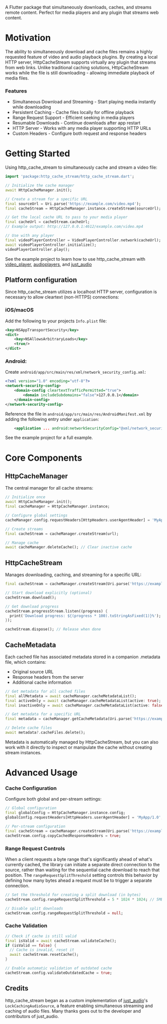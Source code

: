 A Flutter package that simultaneously downloads, caches, and streams remote content. Perfect for media players and any plugin that streams web content.


# Motivation

The ability to simultaneously download and cache files remains a highly requested feature of video and audio playback plugins. 
By creating a local HTTP server, HttpCacheStream supports virtually any plugin that streams from web links. Unlike traditional caching solutions, HttpCacheStream works while the file is still downloading - allowing immediate playback of media files. 

### Features
- Simultaneous Download and Streaming - Start playing media instantly while downloading
- Persistent Caching - Cache files locally for offline playback
- Range Request Support - Efficient seeking in media players
- Resumable Downloads - Continue downloads after app restart
- HTTP Server - Works with any media player supporting HTTP URLs
- Custom Headers - Configure both request and response headers


# Getting Started
Using http_cache_stream to simultaneously cache and stream a video file:

```dart
import 'package:http_cache_stream/http_cache_stream.dart';

// Initialize the cache manager
await HttpCacheManager.init();

// Create a stream for a specific URL
final sourceUrl = Uri.parse('https://example.com/video.mp4');
final cacheStream = HttpCacheManager.instance.createStream(sourceUrl);

// Get the local cache URL to pass to your media player
final cacheUrl = cacheStream.cacheUrl;
// Example output: http://127.0.0.1:4612/example.com/video.mp4

// Use with any player
final videoPlayerController = VideoPlayerController.network(cacheUrl);
await videoPlayerController.initialize();
videoPlayerController.play();
```

See the example project to learn how to use http_cache_stream with [video_player](https://pub.dev/packages/video_player), [audioplayers](https://pub.dev/packages/audioplayers), and [just_audio](https://pub.dev/packages/just_audio)

## Platform configuration

Since http_cache_stream utilizes a localhost HTTP server, configuration is necessary to allow cleartext (non-HTTPS) connections:

### iOS/macOS

Add the following to your projects `Info.plist` file:

```xml
<key>NSAppTransportSecurity</key>
<dict>
    <key>NSAllowsArbitraryLoads</key>
    <true/>
</dict>
```

### Android:

Create `android/app/src/main/res/xml/network_security_config.xml`:

```xml
<?xml version="1.0" encoding="utf-8"?>
<network-security-config>
	<domain-config cleartextTrafficPermitted="true">
		<domain includeSubdomains="false">127.0.0.1</domain>
	</domain-config>
</network-security-config>
```

Reference the file in `android/app/src/main/res/AndroidManifest.xml` by adding the following entry under `application`:

```xml
    <application ... android:networkSecurityConfig="@xml/network_security_config">
```

See the example project for a full example.


# Core Components

## HttpCacheManager

The central manager for all cache streams:

```dart
// Initialize once
await HttpCacheManager.init();
final cacheManager = HttpCacheManager.instance;

// Configure global settings
cacheManager.config.requestHeaders[HttpHeaders.userAgentHeader] = 'MyApp/1.0';

// Create streams
final cacheStream = cacheManager.createStream(url);

// Manage cache
await cacheManager.deleteCache(); // Clear inactive cache
```

## HttpCacheStream

Manages downloading, caching, and streaming for a specific URL:

```dart
final cacheStream = cacheManager.createStream(Uri.parse('https://example.com/file.mp3'));

// Start download explicitly (optional)
cacheStream.download();

// Get download progress
cacheStream.progressStream.listen((progress) {
  print('Download progress: ${(progress * 100).toStringAsFixed(1)}%');
});

cacheStream.dispose(); // Release when done
```

## CacheMetadata
Each cached file has associated metadata stored in a companion .metadata file, which contains:

- Original source URL
- Response headers from the server
- Additional cache information

```dart
// Get metadata for all cached files
final allMetadata = await cacheManager.cacheMetadataList();
final activeOnly = await cacheManager.cacheMetadataList(active: true);
final inactiveOnly = await cacheManager.cacheMetadataList(active: false);

// Get metadata for a specific URL
final metadata = cacheManager.getCacheMetadata(Uri.parse('https://example.com/video.mp4'));

// Delete cache files
await metadata?.cacheFiles.delete();
```

Metadata is automatically managed by HttpCacheStream, but you can also work with it directly to inspect or manipulate the cache without creating stream instances.



# Advanced Usage

### Cache Configuration

Configure both global and per-stream settings:
```dart
// Global configuration
final globalConfig = HttpCacheManager.instance.config;
globalConfig.requestHeaders[HttpHeaders.userAgentHeader] = 'MyApp/1.0';

// Per-stream configuration
final cacheStream = cacheManager.createStream(Uri.parse('https://example.com/file.mp3'));
cacheStream.config.copyCachedResponseHeaders = true;
```


### Range Request Controls
When a client requests a byte range that's significantly ahead of what's currently cached, the library can initiate a separate direct connection to the source, rather than waiting for the sequential cache download to reach that position. The `rangeRequestSplitThreshold` setting controls this behavior by defining how many bytes ahead a request must be to trigger a separate connection.

```dart
// Set the threshold for creating a split download (in bytes)
cacheStream.config.rangeRequestSplitThreshold = 5 * 1024 * 1024; // 5MB

// Disable split downloads
cacheStream.config.rangeRequestSplitThreshold = null;
```

### Cache Validation

```dart
// Check if cache is still valid
final isValid = await cacheStream.validateCache();
if (isValid == false) {
  // Cache is invalid, reset it
  await cacheStream.resetCache();
}

// Enable automatic validation of outdated cache
cacheStream.config.validateOutdatedCache = true;
```

## Credits

http_cache_stream began as a custom implementation of [just_audio](https://pub.dev/packages/just_audio)'s `LockCachingAudioSource`, a feature enabling simultaneous streaming and caching of audio files. Many thanks goes out to the developer and contributors of just_audio.

